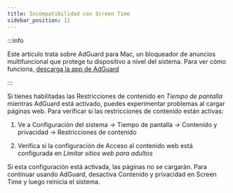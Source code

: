 ```yaml
---
title: Incompatibilidad con Screen Time
sidebar_position: 11
---
```


:::info

Este artículo trata sobre AdGuard para Mac, un bloqueador de anuncios multifuncional que protege tu dispositivo a nivel del sistema. Para ver cómo funciona, [descarga la app de AdGuard](https://agrd.io/download-kb-adblock)

:::

Si tienes habilitadas las Restricciones de contenido en _Tiempo de pantalla_ mientras AdGuard está activado, puedes experimentar problemas al cargar páginas web. Para verificar si las restricciones de contenido están activas:

1. Ve a Configuración del sistema → Tiempo de pantalla → Contenido y privacidad → Restricciones de contenido

2. Verifica si la configuración de Acceso al contenido web está configurada en _Limitar sitios web para adultos_

Si esta configuración está activada, las páginas no se cargarán. Para continuar usando AdGuard, desactiva Contenido y privacidad en Screen Time y luego reinicia el sistema.

